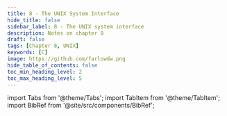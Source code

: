 ```yaml
---
title: 8 - The UNIX System Interface
hide_title: false
sidebar_label: 8 - The UNIX system interface
description: Notes on chapter 8
draft: false
tags: [Chapter 8, UNIX]
keywords: [C]
image: https://github.com/farlowdw.png
hide_table_of_contents: false
toc_min_heading_level: 2
toc_max_heading_level: 5
---
```


import Tabs from '@theme/Tabs';
import TabItem from '@theme/TabItem';
import BibRef from '@site/src/components/BibRef';

